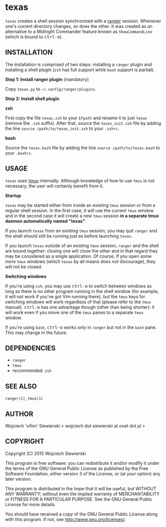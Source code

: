 texas
=====

`texas` creates a shell session synchronized with a [ranger][1]
session. Whenever one's current directory changes, so does the
other. It was created as an alternative to a Midnight Commander
feature known as `ShowCommandLine` (which is bound to
<kbd>ctrl-o</kbd>).

[1]: https://github.com/hut/ranger

INSTALLATION
------------

The installation is comprised of two steps: installing a `ranger`
plugin and installing a shell plugin (`zsh` has full support while
`bash` support is partial).

**Step 1: Install ranger plugin** (mandatory)

Copy `texas.py` to `~/.config/ranger/plugins`.

**Step 2: Install shell plugin**

**zsh**

First copy the file `texas.zsh` to your `$fpath` and rename it to just
`texas` (remove the `.zsh` suffix). After that, source the
`texas_init.zsh` file by adding the line `source
/path/to/texas_init.zsh` to your `.zshrc`.

**bash**

Source the `texas.bash` file by adding the line `source
/path/to/texas.bash` to your `.bashrc`.


USAGE
-----

`texas` uses [tmux][2] internally. Although knowledge of how to use
`tmux` is not necessary, the user will certainly benefit from it.

[2]: http://tmux.github.io/

**Startup**

`texas` may be started either from inside an existing `tmux` session
or from a regular shell session. In the first case, it will use the
current `tmux` window and in the second case it will create a new
`tmux` session **in a separate tmux daemon automatically named
"texas"**.

If you launch `texas` from an existing `tmux` session, you may quit
`ranger` and the shell should still be running just as before
launching `texas`.

If you launch `texas` outside of an existing `tmux` session, `ranger`
and the shell are bound together: closing one will close the other and
in that regard they may be considered as a single application. Of
course, if you open some more `tmux` windows (which `texas` by all
means does *not* discourage), they will not be closed.

**Switching windows**

If you're using `zsh`, you may use <kbd>ctrl-o</kbd> to switch between
windows as long as there is no other program running in the shell
window (for example, it will not work if you've got Vim running
there), but the `tmux` keys for switching windows will work regardless
of that (please refer to the `tmux` manual). <kbd>ctrl-o</kbd> has one
advantage though (other than being shorter): it will work even if you
move one of the `tmux` panes to a separate `tmux` window.

If you're using `bash`, <kbd>ctrl-o</kbd> works only in `ranger` but
not in the `bash` pane. This may change in the future.

DEPENDENCIES
------------

- `ranger`
- `tmux`
- recommended: `zsh`

SEE ALSO
--------

`ranger(1)`, `tmux(1)`

AUTHOR
------

Wojciech 'vifon' Siewierski < wojciech dot siewierski at onet dot pl >

COPYRIGHT
---------

Copyright (C) 2015  Wojciech Siewierski

This program is free software: you can redistribute it and/or modify
it under the terms of the GNU General Public License as published by
the Free Software Foundation, either version 3 of the License, or
(at your option) any later version.

This program is distributed in the hope that it will be useful,
but WITHOUT ANY WARRANTY; without even the implied warranty of
MERCHANTABILITY or FITNESS FOR A PARTICULAR PURPOSE.  See the
GNU General Public License for more details.

You should have received a copy of the GNU General Public License
along with this program.  If not, see <http://www.gnu.org/licenses/>.

